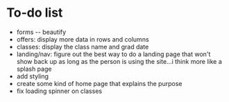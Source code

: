 # To-do list

- forms -- beautify
- offers: display more data in rows and columns
- classes: display the class name and grad date
- landing/nav: figure out the best way to do a landing page that won't show back up as long as the person is using the site...i think more like a splash page
- add styling
- create some kind of home page that explains the purpose
- fix loading spinner on classes
